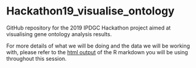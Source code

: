 # Hackathon19_visualise_ontology
GitHub repository for the 2019 IPDGC Hackathon project aimed at visualising gene ontology analysis results.

For more details of what we will be doing and the data we will be working with, please refer to the [html output](visualise_ontology_analysis_results.html) of the R markdown you will be using throughout this session.
